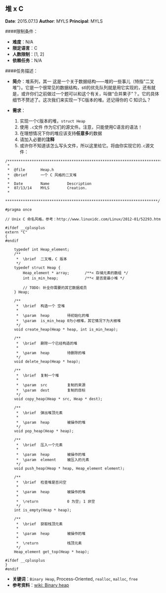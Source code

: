 堆 x C
---

**Date**: 2015.07.13
**Author**: MYLS
**Principal**: MYLS

####限制条件：

 - **难度**：N/A
 - **限定语言**：C
 - **人数限制**：[1, 2]
 - **依赖任务**：N/A

####任务描述：

 - **简介**：堆系列，其一
这是一个关于数据结构——堆的一些事儿（特指"二叉堆"）。它是一个很常见的数据结构，stl的优先队列就是用它实现的，还有就是，或许你们之前做过一个题可以和这个有关，叫做“合并果子”？。它的具体细节不赘述了。这次我们来实现一下C版本的堆。还记得你的 C 知识么？

 - **需求**：
    1. 实现一个`C`版本的堆，`struct Heap`
    2. 使用 `.c`文件 作为它们的源文件。注意，只能使用C语言的语法！
    3. 在理想情况下你的堆应该支持**任意多**的数据
    4. 请加入必要的**注释**
    5. 或许你不知道该怎么写头文件，所以这里给它。将由你实现它的`.c`源文件：
```
/**********************************************************************
 *
 *	@file		Heap.h
 *	@brief		一个 C 风格的二叉堆
 *
 *	Date        Name        Description
 *	07/13/14	MYLS		Creation.
 *
 *********************************************************************/

#pragma once

// Unix C 命名风格，参考：http://www.linuxidc.com/Linux/2012-01/52293.htm

#ifdef __cplusplus
extern "C"
{
#endif

	typedef int Heap_element;
	/**
	 *	\brief	二叉堆，C 版本
	 */
	typedef struct Heap {
		Heap_element * array;		/**< 存储元素的数组 */
		int is_min_heap;			/**< 是否是最小堆 */
		
		// TODO: 补全你需要的其它数据成员
	} Heap;

	/**
	 *	\brief	构造一个 空堆
	 *
	 *	\param	heap		待初始化的堆
	 *	\param	is_min_heap	0为小根堆，其它情况下为大根堆
	 */
	void create_heap(Heap * heap, int is_min_heap);

	/**
	 *	\brief	删除一个已经构造的堆
	 *
	 *	\param	heap		待删除的堆
	 */
	void delete_heap(Heap * heap);

	/**
	 *	\brief	复制一个堆
	 *
	 *	\param	src			复制的来源
	 *	\param	dest		复制的目标
	 */
	void copy_heap(Heap * src, Heap * dest);

	/**
	 *	\brief	弹出堆顶元素
	 *
	 *	\param	heap		被操作的堆
	 */
	void pop_heap(Heap * heap);

	/**
	 *	\brief	压入一个元素
	 *
	 *	\param	heap		被操作的堆
	 *	\param	element		被压入的元素
	 */
	void push_heap(Heap * heap, Heap_element element);

	/**
	 *	\brief	检查堆是否问空
	 *
	 *	\param	heap		被操作的堆
	 *
	 *	\return				0 为空; 1 非空
	 */
	int is_empty(Heap * heap);

	/**
	 *	\brief	获取栈顶元素
	 *
	 *	\param	heap		被操作的堆
	 *
	 *	\return				栈顶元素
	 */
	Heap_element get_top(Heap * heap);

#ifdef __cplusplus
}
#endif
```
 - **关键词**：`Binary Heap`, Process-Oriented, `realloc`, `malloc`, `free`
 - **参考资料**：[wiki: Binary heap](https://en.wikipedia.org/wiki/Binary_heap)
